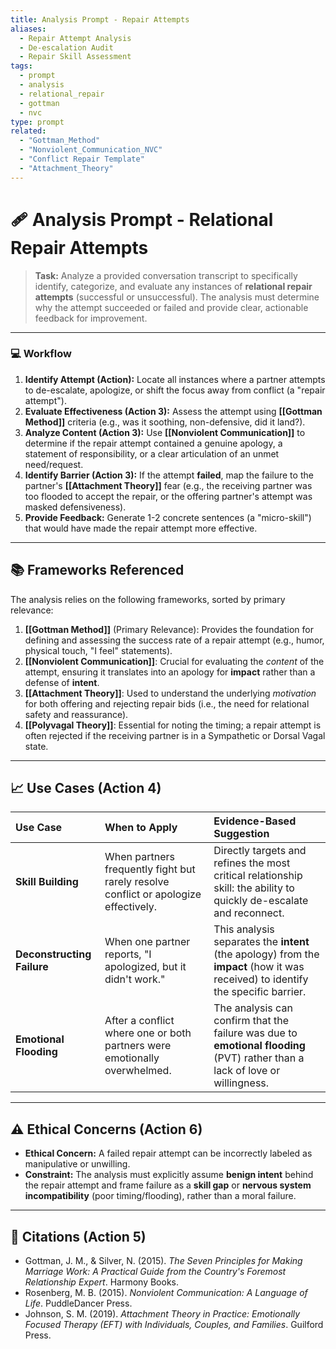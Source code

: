 ```yaml
---
title: Analysis Prompt - Repair Attempts
aliases:
  - Repair Attempt Analysis
  - De-escalation Audit
  - Repair Skill Assessment
tags:
  - prompt
  - analysis
  - relational_repair
  - gottman
  - nvc
type: prompt
related:
  - "Gottman_Method"
  - "Nonviolent_Communication_NVC"
  - "Conflict Repair Template"
  - "Attachment_Theory"
---
```


<!-- @format -->

# 🩹 Analysis Prompt - Relational Repair Attempts

> **Task:** Analyze a provided conversation transcript to specifically identify,
> categorize, and evaluate any instances of **relational repair attempts** (successful
> or unsuccessful). The analysis must determine why the attempt succeeded or failed and
> provide clear, actionable feedback for improvement.

---

### 💻 Workflow

1.  **Identify Attempt (Action):** Locate all instances where a partner attempts to
    de-escalate, apologize, or shift the focus away from conflict (a "repair attempt").
2.  **Evaluate Effectiveness (Action 3):** Assess the attempt using
    **[[Gottman Method]]** criteria (e.g., was it soothing, non-defensive, did it
    land?).
3.  **Analyze Content (Action 3):** Use **[[Nonviolent Communication]]** to determine if
    the repair attempt contained a genuine apology, a statement of responsibility, or a
    clear articulation of an unmet need/request.
4.  **Identify Barrier (Action 3):** If the attempt **failed**, map the failure to the
    partner's **[[Attachment Theory]]** fear (e.g., the receiving partner was too
    flooded to accept the repair, or the offering partner's attempt was masked
    defensiveness).
5.  **Provide Feedback:** Generate 1-2 concrete sentences (a "micro-skill") that would
    have made the repair attempt more effective.

---

## 📚 Frameworks Referenced

The analysis relies on the following frameworks, sorted by primary relevance:

1.  **[[Gottman Method]]** (Primary Relevance): Provides the foundation for defining and
    assessing the success rate of a repair attempt (e.g., humor, physical touch, "I
    feel" statements).
2.  **[[Nonviolent Communication]]**: Crucial for evaluating the _content_ of the
    attempt, ensuring it translates into an apology for **impact** rather than a defense
    of **intent**.
3.  **[[Attachment Theory]]**: Used to understand the underlying _motivation_ for both
    offering and rejecting repair bids (i.e., the need for relational safety and
    reassurance).
4.  **[[Polyvagal Theory]]**: Essential for noting the timing; a repair attempt is often
    rejected if the receiving partner is in a Sympathetic or Dorsal Vagal state.

---

## 📈 Use Cases (Action 4)

| Use Case                   | When to Apply                                                                        | Evidence-Based Suggestion                                                                                                        |
| :------------------------- | :----------------------------------------------------------------------------------- | :------------------------------------------------------------------------------------------------------------------------------- |
| **Skill Building**         | When partners frequently fight but rarely resolve conflict or apologize effectively. | Directly targets and refines the most critical relationship skill: the ability to quickly de-escalate and reconnect.             |
| **Deconstructing Failure** | When one partner reports, "I apologized, but it didn't work."                        | This analysis separates the **intent** (the apology) from the **impact** (how it was received) to identify the specific barrier. |
| **Emotional Flooding**     | After a conflict where one or both partners were emotionally overwhelmed.            | The analysis can confirm that the failure was due to **emotional flooding** (PVT) rather than a lack of love or willingness.     |

---

## ⚠️ Ethical Concerns (Action 6)

- **Ethical Concern:** A failed repair attempt can be incorrectly labeled as
  manipulative or unwilling.
- **Constraint:** The analysis must explicitly assume **benign intent** behind the
  repair attempt and frame failure as a **skill gap** or **nervous system
  incompatibility** (poor timing/flooding), rather than a moral failure.

---

## 📖 Citations (Action 5)

- Gottman, J. M., & Silver, N. (2015). _The Seven Principles for Making Marriage Work: A
  Practical Guide from the Country's Foremost Relationship Expert_. Harmony Books.
- Rosenberg, M. B. (2015). _Nonviolent Communication: A Language of Life_. PuddleDancer
  Press.
- Johnson, S. M. (2019). _Attachment Theory in Practice: Emotionally Focused Therapy
  (EFT) with Individuals, Couples, and Families_. Guilford Press.
